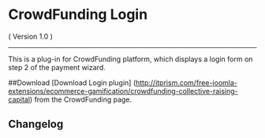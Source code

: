 CrowdFunding Login
==========================
( Version 1.0 )
- - -

This is a plug-in for CrowdFunding platform, which displays a login form on step 2 of the payment wizard.

##Download
[Download Login plugin] (http://itprism.com/free-joomla-extensions/ecommerce-gamification/crowdfunding-collective-raising-capital) from the CrowdFunding page.

Changelog
---------
